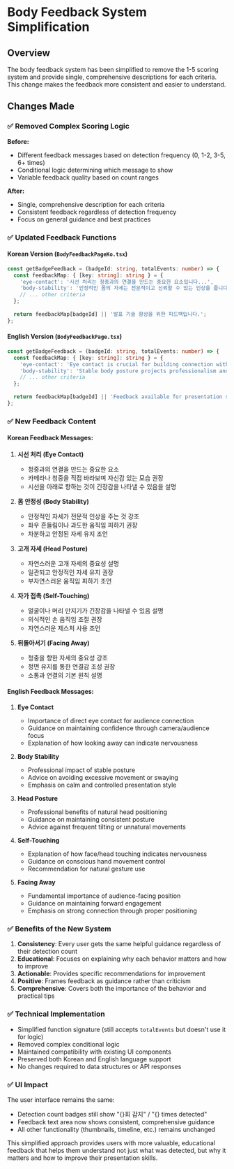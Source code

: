 # Body Feedback System Simplification

## Overview

The body feedback system has been simplified to remove the 1-5 scoring system and provide single, comprehensive descriptions for each criteria. This change makes the feedback more consistent and easier to understand.

## Changes Made

### ✅ **Removed Complex Scoring Logic**

**Before:**
- Different feedback messages based on detection frequency (0, 1-2, 3-5, 6+ times)
- Conditional logic determining which message to show
- Variable feedback quality based on count ranges

**After:**
- Single, comprehensive description for each criteria
- Consistent feedback regardless of detection frequency
- Focus on general guidance and best practices

### ✅ **Updated Feedback Functions**

#### Korean Version (`BodyFeedbackPageKo.tsx`)
```typescript
const getBadgeFeedback = (badgeId: string, totalEvents: number) => {
  const feedbackMap: { [key: string]: string } = {
    'eye-contact': '시선 처리는 청중과의 연결을 만드는 중요한 요소입니다...',
    'body-stability': '안정적인 몸의 자세는 전문적이고 신뢰할 수 있는 인상을 줍니다...',
    // ... other criteria
  };
  
  return feedbackMap[badgeId] || '발표 기술 향상을 위한 피드백입니다.';
};
```

#### English Version (`BodyFeedbackPage.tsx`)
```typescript
const getBadgeFeedback = (badgeId: string, totalEvents: number) => {
  const feedbackMap: { [key: string]: string } = {
    'eye-contact': 'Eye contact is crucial for building connection with your audience...',
    'body-stability': 'Stable body posture projects professionalism and trustworthiness...',
    // ... other criteria
  };
  
  return feedbackMap[badgeId] || 'Feedback available for presentation skill improvement.';
};
```

### ✅ **New Feedback Content**

#### Korean Feedback Messages:

1. **시선 처리 (Eye Contact)**
   - 청중과의 연결을 만드는 중요한 요소
   - 카메라나 청중을 직접 바라보며 자신감 있는 모습 권장
   - 시선을 아래로 향하는 것이 긴장감을 나타낼 수 있음을 설명

2. **몸 안정성 (Body Stability)**
   - 안정적인 자세가 전문적 인상을 주는 것 강조
   - 좌우 흔들림이나 과도한 움직임 피하기 권장
   - 차분하고 안정된 자세 유지 조언

3. **고개 자세 (Head Posture)**
   - 자연스러운 고개 자세의 중요성 설명
   - 일관되고 안정적인 자세 유지 권장
   - 부자연스러운 움직임 피하기 조언

4. **자가 접촉 (Self-Touching)**
   - 얼굴이나 머리 만지기가 긴장감을 나타낼 수 있음 설명
   - 의식적인 손 움직임 조절 권장
   - 자연스러운 제스처 사용 조언

5. **뒤돌아서기 (Facing Away)**
   - 청중을 향한 자세의 중요성 강조
   - 정면 유지를 통한 연결감 조성 권장
   - 소통과 연결의 기본 원칙 설명

#### English Feedback Messages:

1. **Eye Contact**
   - Importance of direct eye contact for audience connection
   - Guidance on maintaining confidence through camera/audience focus
   - Explanation of how looking away can indicate nervousness

2. **Body Stability**
   - Professional impact of stable posture
   - Advice on avoiding excessive movement or swaying
   - Emphasis on calm and controlled presentation style

3. **Head Posture**
   - Professional benefits of natural head positioning
   - Guidance on maintaining consistent posture
   - Advice against frequent tilting or unnatural movements

4. **Self-Touching**
   - Explanation of how face/head touching indicates nervousness
   - Guidance on conscious hand movement control
   - Recommendation for natural gesture use

5. **Facing Away**
   - Fundamental importance of audience-facing position
   - Guidance on maintaining forward engagement
   - Emphasis on strong connection through proper positioning

### ✅ **Benefits of the New System**

1. **Consistency**: Every user gets the same helpful guidance regardless of their detection count
2. **Educational**: Focuses on explaining why each behavior matters and how to improve
3. **Actionable**: Provides specific recommendations for improvement
4. **Positive**: Frames feedback as guidance rather than criticism
5. **Comprehensive**: Covers both the importance of the behavior and practical tips

### ✅ **Technical Implementation**

- Simplified function signature (still accepts `totalEvents` but doesn't use it for logic)
- Removed complex conditional logic
- Maintained compatibility with existing UI components
- Preserved both Korean and English language support
- No changes required to data structures or API responses

### ✅ **UI Impact**

The user interface remains the same:
- Detection count badges still show "{}회 감지" / "{} times detected"
- Feedback text area now shows consistent, comprehensive guidance
- All other functionality (thumbnails, timeline, etc.) remains unchanged

This simplified approach provides users with more valuable, educational feedback that helps them understand not just what was detected, but why it matters and how to improve their presentation skills.
